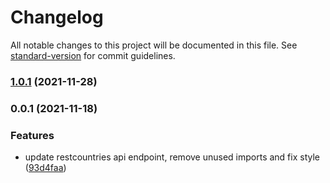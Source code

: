 # Changelog

All notable changes to this project will be documented in this file. See [standard-version](https://github.com/conventional-changelog/standard-version) for commit guidelines.

### [1.0.1](https://github.com/darielmedr/country-finder/compare/v0.0.1...v1.0.1) (2021-11-28)

### 0.0.1 (2021-11-18)


### Features

* update restcountries api endpoint, remove unused imports and fix style ([93d4faa](https://github.com/darielmedr/country-finder/commit/93d4faa81366d8c08072e1a839223ee896a1d668))
